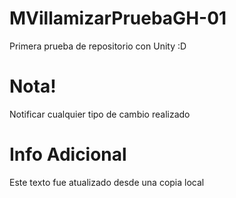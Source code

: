 # MVillamizarPruebaGH-01
Primera prueba de repositorio con Unity :D

# Nota!
Notificar cualquier tipo de cambio realizado

# Info Adicional
Este texto fue atualizado desde una copia local